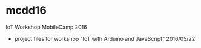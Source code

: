 # mcdd16
IoT Workshop MobileCamp 2016

- project files for workshop "IoT with Arduino and JavaScript"
2016/05/22
